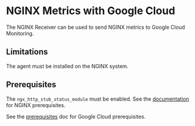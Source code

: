 # NGINX Metrics with Google Cloud

The NGINX Receiver can be used to send NGINX metrics to Google Cloud Monitoring.

## Limitations

The agent must be installed on the NGINX system.

## Prerequisites

The `ngx_http_stub_status_module` must be enabled. See the [documentation](https://github.com/observIQ/bindplane-agent/blob/main/docs/receivers.md) for NGINX prerequisites.

See the [prerequisites](../README.md) doc for Google Cloud prerequisites.
